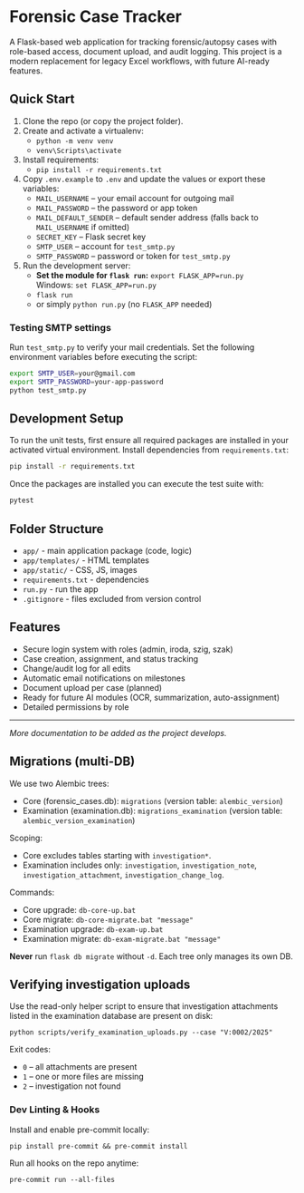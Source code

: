 # Forensic Case Tracker

A Flask-based web application for tracking forensic/autopsy cases with role-based access, document upload, and audit logging.
This project is a modern replacement for legacy Excel workflows, with future AI-ready features.

## Quick Start

1. Clone the repo (or copy the project folder).
2. Create and activate a virtualenv:
   - `python -m venv venv`
   - `venv\Scripts\activate`
3. Install requirements:
   - `pip install -r requirements.txt`
4. Copy `.env.example` to `.env` and update the values or export these variables:
   - `MAIL_USERNAME` – your email account for outgoing mail
   - `MAIL_PASSWORD` – the password or app token
   - `MAIL_DEFAULT_SENDER` – default sender address (falls back to `MAIL_USERNAME` if omitted)
   - `SECRET_KEY` – Flask secret key
   - `SMTP_USER` – account for `test_smtp.py`
   - `SMTP_PASSWORD` – password or token for `test_smtp.py`
5. Run the development server:
   - **Set the module for `flask run`:** `export FLASK_APP=run.py`  \
     Windows: `set FLASK_APP=run.py`
   - `flask run`
   - or simply `python run.py` (no `FLASK_APP` needed)
   
### Testing SMTP settings

Run `test_smtp.py` to verify your mail credentials. Set the following
environment variables before executing the script:

```bash
export SMTP_USER=your@gmail.com
export SMTP_PASSWORD=your-app-password
python test_smtp.py
```

## Development Setup

To run the unit tests, first ensure all required packages are installed in your
activated virtual environment. Install dependencies from `requirements.txt`:

```bash
pip install -r requirements.txt
```

Once the packages are installed you can execute the test suite with:

```bash
pytest
```

## Folder Structure

- `app/` - main application package (code, logic)
- `app/templates/` - HTML templates
- `app/static/` - CSS, JS, images
- `requirements.txt` - dependencies
- `run.py` - run the app
- `.gitignore` - files excluded from version control

## Features

- Secure login system with roles (admin, iroda, szig, szak)
- Case creation, assignment, and status tracking
- Change/audit log for all edits
- Automatic email notifications on milestones
- Document upload per case (planned)
- Ready for future AI modules (OCR, summarization, auto-assignment)
- Detailed permissions by role

---

*More documentation to be added as the project develops.*

## Migrations (multi-DB)

We use two Alembic trees:
- Core (forensic_cases.db): `migrations` (version table: `alembic_version`)
- Examination (examination.db): `migrations_examination` (version table: `alembic_version_examination`)

Scoping:
- Core excludes tables starting with `investigation*`.
- Examination includes only: `investigation`, `investigation_note`, `investigation_attachment`, `investigation_change_log`.

Commands:
- Core upgrade:          `db-core-up.bat`
- Core migrate:          `db-core-migrate.bat "message"`
- Examination upgrade:   `db-exam-up.bat`
- Examination migrate:   `db-exam-migrate.bat "message"`

**Never** run `flask db migrate` without `-d`. Each tree only manages its own DB.

## Verifying investigation uploads

Use the read-only helper script to ensure that investigation attachments listed in
the examination database are present on disk:

```
python scripts/verify_examination_uploads.py --case "V:0002/2025"
```

Exit codes:

- `0` – all attachments are present
- `1` – one or more files are missing
- `2` – investigation not found

### Dev Linting & Hooks
Install and enable pre-commit locally:

    pip install pre-commit && pre-commit install

Run all hooks on the repo anytime:

    pre-commit run --all-files

